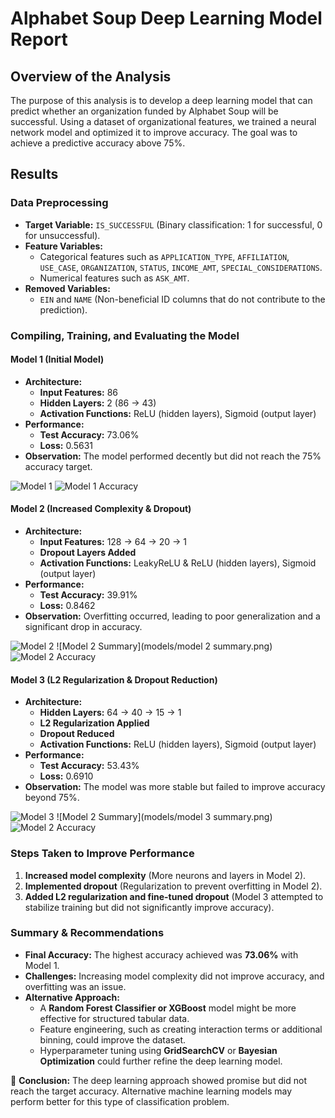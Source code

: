 # Alphabet Soup Deep Learning Model Report

## **Overview of the Analysis**
The purpose of this analysis is to develop a deep learning model that can predict whether an organization funded by Alphabet Soup will be successful. Using a dataset of organizational features, we trained a neural network model and optimized it to improve accuracy. The goal was to achieve a predictive accuracy above 75%.

## **Results**

### **Data Preprocessing**
- **Target Variable:** `IS_SUCCESSFUL` (Binary classification: 1 for successful, 0 for unsuccessful).
- **Feature Variables:**
  - Categorical features such as `APPLICATION_TYPE`, `AFFILIATION`, `USE_CASE`, `ORGANIZATION`, `STATUS`, `INCOME_AMT`, `SPECIAL_CONSIDERATIONS`.
  - Numerical features such as `ASK_AMT`.
- **Removed Variables:**
  - `EIN` and `NAME` (Non-beneficial ID columns that do not contribute to the prediction).

### **Compiling, Training, and Evaluating the Model**

#### **Model 1** (Initial Model)
- **Architecture:**
  - **Input Features:** 86
  - **Hidden Layers:** 2 (86 → 43)
  - **Activation Functions:** ReLU (hidden layers), Sigmoid (output layer)
- **Performance:**
  - **Test Accuracy:** 73.06%
  - **Loss:** 0.5631
- **Observation:** The model performed decently but did not reach the 75% accuracy target.

![Model 1](models/model_1.png)
![Model 1 Accuracy](models/model_1_accuracy.png)


#### **Model 2** (Increased Complexity & Dropout)
- **Architecture:**
  - **Input Features:** 128 → 64 → 20 → 1
  - **Dropout Layers Added**
  - **Activation Functions:** LeakyReLU & ReLU (hidden layers), Sigmoid (output layer)
- **Performance:**
  - **Test Accuracy:** 39.91%
  - **Loss:** 0.8462
- **Observation:** Overfitting occurred, leading to poor generalization and a significant drop in accuracy.

![Model 2](models/model_2.png)
![Model 2 Summary](models/model 2 summary.png)
![Model 2 Accuracy](model_2_accuracy.png)

#### **Model 3** (L2 Regularization & Dropout Reduction)
- **Architecture:**
  - **Hidden Layers:** 64 → 40 → 15 → 1
  - **L2 Regularization Applied**
  - **Dropout Reduced**
  - **Activation Functions:** ReLU (hidden layers), Sigmoid (output layer)
- **Performance:**
  - **Test Accuracy:** 53.43%
  - **Loss:** 0.6910
- **Observation:** The model was more stable but failed to improve accuracy beyond 75%.

![Model 3](models/model_3.png)
![Model 2 Summary](models/model 3 summary.png)
![Model 2 Accuracy](model_3_accuracy.png)

### **Steps Taken to Improve Performance**
1. **Increased model complexity** (More neurons and layers in Model 2).
2. **Implemented dropout** (Regularization to prevent overfitting in Model 2).
3. **Added L2 regularization and fine-tuned dropout** (Model 3 attempted to stabilize training but did not significantly improve accuracy).

### **Summary & Recommendations**
- **Final Accuracy:** The highest accuracy achieved was **73.06%** with Model 1.
- **Challenges:** Increasing model complexity did not improve accuracy, and overfitting was an issue.
- **Alternative Approach:**
  - A **Random Forest Classifier or XGBoost** model might be more effective for structured tabular data.
  - Feature engineering, such as creating interaction terms or additional binning, could improve the dataset.
  - Hyperparameter tuning using **GridSearchCV** or **Bayesian Optimization** could further refine the deep learning model.

🚀 **Conclusion:** The deep learning approach showed promise but did not reach the target accuracy. Alternative machine learning models may perform better for this type of classification problem.

